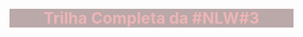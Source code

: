 &nbsp;

<h1 class="h1"> Trilha Completa da #NLW#3 </h1>

<style>
.h1 { color:#ffbababa;
background: #bba8a9; text-align:center;}


</style>